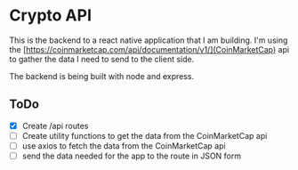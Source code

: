 # Crypto API

This is the backend to a react native application that I am building. I'm using the [https://coinmarketcap.com/api/documentation/v1/](CoinMarketCap) api to gather the data I need to send to the client side.

The backend is being built with node and express.

## ToDo

- [x] Create /api routes
- [ ] Create utility functions to get the data from the CoinMarketCap api
- [ ] use axios to fetch the data from the CoinMarketCap api
- [ ] send the data needed for the app to the route in JSON form